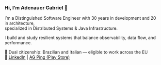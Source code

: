 ### Hi, I’m Adenauer Gabriel 👋

I’m a Distinguished Software Engineer with 30 years in development and 20 in architecture,  
specialized in Distributed Systems & Java Infrastructure.  

I build and study resilient systems that balance observability, data flow, and performance.

📍 Dual citizenship: Brazilian and Italian — eligible to work across the EU  
🔗 [LinkedIn](https://www.linkedin.com/in/adenauer-gabriel/) | [AG Ping (Play Store)](https://play.google.com/store/apps/details?id=ag.ping)
